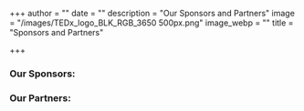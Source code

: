 +++
author = ""
date = ""
description = "Our Sponsors and Partners"
image = "/images/TEDx_logo_BLK_RGB_3650 500px.png"
image_webp = ""
title = "Sponsors and Partners"

+++
### Our Sponsors:

### Our Partners: